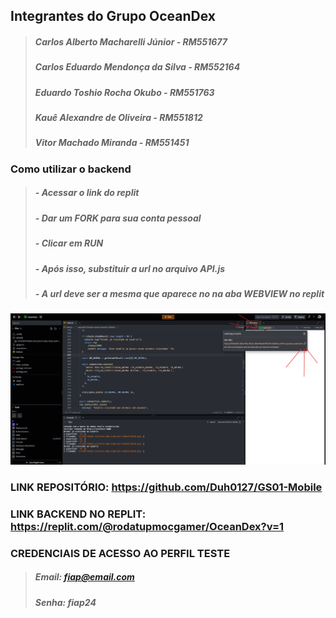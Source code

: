 ## Integrantes do Grupo OceanDex
> ##### Carlos Alberto Macharelli Júnior - RM551677
> ##### Carlos Eduardo Mendonça da Silva - RM552164
> ##### Eduardo Toshio Rocha Okubo - RM551763
> ##### Kauê Alexandre de Oliveira - RM551812
> ##### Vitor Machado Miranda - RM551451

### Como utilizar o backend
> ##### - Acessar o link do replit
> ##### - Dar um FORK para sua conta pessoal
> ##### - Clicar em RUN
> ##### - Após isso, substituir a url no arquivo API.js
> ##### - A url deve ser a mesma que aparece no na aba WEBVIEW no replit
![Explicação URL](image.png)

### LINK REPOSITÓRIO: https://github.com/Duh0127/GS01-Mobile
### LINK BACKEND NO REPLIT: https://replit.com/@rodatupmocgamer/OceanDex?v=1

### CREDENCIAIS DE ACESSO AO PERFIL TESTE
> ##### Email: fiap@email.com
> ##### Senha: fiap24 
